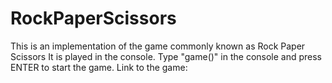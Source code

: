 # RockPaperScissors
This is an implementation of the game commonly known as Rock Paper Scissors
It is played in the console.
Type "game()" in the console and press ENTER to start the game.
Link to the game:

 

